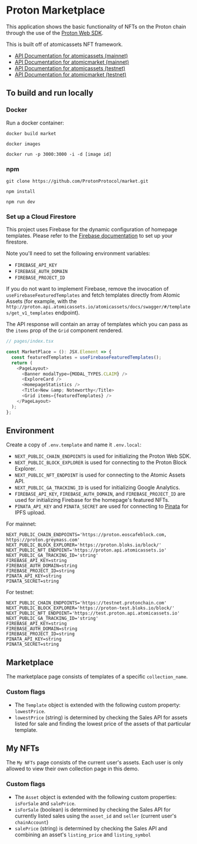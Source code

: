 
# Proton Marketplace

This application shows the basic functionality of NFTs on the Proton chain through the use of the [Proton Web SDK](https://www.npmjs.com/package/@proton/web-sdk).

This is built off of atomicassets NFT framework.

- [API Documentation for atomicassets (mainnet)](https://proton.api.atomicassets.io/atomicassets/docs/swagger/)
- [API Documentation for atomicmarket (mainnet)](https://proton.api.atomicassets.io/atomicmarket/docs/swagger/)
- [API Documentation for atomicassets (testnet)](https://test.proton.api.atomicassets.io/atomicassets/docs/swagger/)
- [API Documentation for atomicmarket (testnet)](https://test.proton.api.atomicassets.io/atomicmarket/docs/swagger/)

## To build and run locally

### Docker

Run a docker container:

```
docker build market

docker images

docker run -p 3000:3000 -i -d [image id]
```

### npm

```
git clone https://github.com/ProtonProtocol/market.git

npm install

npm run dev
```

### Set up a Cloud Firestore

This project uses Firebase for the dynamic configuration of homepage templates.
Please refer to the [Firebase
documentation](https://firebase.google.com/docs/firestore) to set up your
firestore.

Note you'll need to set the following environment variables:

- `FIREBASE_API_KEY`
- `FIREBASE_AUTH_DOMAIN`
- `FIREBASE_PROJECT_ID`

If you do not want to implement Firebase, remove the invocation of
`useFirebaseFeaturedTemplates` and fetch templates directly from Atomic Assets
(for example, with the
`http://proton.api.atomicassets.io/atomicassets/docs/swagger/#/templates/get_v1_templates`
endpoint).

The API response will contain an array of templates which you can pass as the
`items` prop of the `Grid` component rendered.

```js
// pages/index.tsx

const MarketPlace = (): JSX.Element => {
  const featuredTemplates = useFirebaseFeaturedTemplates();
  return (
    <PageLayout>
      <Banner modalType={MODAL_TYPES.CLAIM} />
      <ExploreCard />
      <HomepageStatistics />
      <Title>New &amp; Noteworthy</Title>
      <Grid items={featuredTemplates} />
    </PageLayout>
  );
};
```

## Environment

Create a copy of `.env.template` and name it `.env.local`:

* `NEXT_PUBLIC_CHAIN_ENDPOINTS` is used for initializing the Proton Web SDK.
* `NEXT_PUBLIC_BLOCK_EXPLORER` is used for connecting to the Proton Block Explorer.
* `NEXT_PUBLIC_NFT_ENDPOINT` is used for connecting to the Atomic Assets API.
* `NEXT_PUBLIC_GA_TRACKING_ID` is used for initializing Google Analytics.
* `FIREBASE_API_KEY`, `FIREBASE_AUTH_DOMAIN`, and `FIREBASE_PROJECT_ID` are used
  for initializing Firebase for the homepage's featured NFTs.
* `PINATA_API_KEY` and `PINATA_SECRET` are used for connecting to [Pinata](https://pinata.cloud/) for IPFS upload.

For mainnet:
```
NEXT_PUBLIC_CHAIN_ENDPOINTS='https://proton.eoscafeblock.com, https://proton.greymass.com'
NEXT_PUBLIC_BLOCK_EXPLORER='https://proton.bloks.io/block/'
NEXT_PUBLIC_NFT_ENDPOINT='https://proton.api.atomicassets.io'
NEXT_PUBLIC_GA_TRACKING_ID='string'
FIREBASE_API_KEY=string
FIREBASE_AUTH_DOMAIN=string
FIREBASE_PROJECT_ID=string
PINATA_API_KEY=string
PINATA_SECRET=string
```

For testnet:
```
NEXT_PUBLIC_CHAIN_ENDPOINTS='https://testnet.protonchain.com'
NEXT_PUBLIC_BLOCK_EXPLORER='https://proton-test.bloks.io/block/'
NEXT_PUBLIC_NFT_ENDPOINT='https://test.proton.api.atomicassets.io'
NEXT_PUBLIC_GA_TRACKING_ID='string'
FIREBASE_API_KEY=string
FIREBASE_AUTH_DOMAIN=string
FIREBASE_PROJECT_ID=string
PINATA_API_KEY=string
PINATA_SECRET=string
```

## Marketplace

The marketplace page consists of templates of a specific `collection_name`.

### Custom flags

- The `Template` object is extended with the following custom property: `lowestPrice`.
- `lowestPrice` (string) is determined by checking the Sales API for assets listed for sale and finding the lowest price of the assets of that particular template.

## My NFTs

The `My NFTs` page consists of the current user's assets. Each user is only allowed to view their own collection page in this demo.

### Custom flags

- The `Asset` object is extended with the following custom properties: `isForSale` and `salePrice`.
- `isForSale` (boolean) is determined by checking the Sales API for currently listed sales using the `asset_id` and `seller` (current user's `chainAccount`)
- `salePrice` (string) is determined by checking the Sales API and combining an asset's `listing_price` and `listing_symbol`

